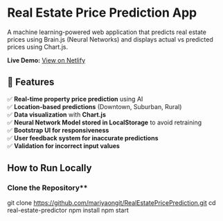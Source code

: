 #  Real Estate Price Prediction App

A machine learning-powered web application that predicts real estate prices using Brain.js (Neural Networks) and displays actual vs predicted prices using Chart.js.

**Live Demo:** [ View on Netlify](https://67c23c962870ca8c139bcebe--magenta-alfajores-5df0b5.netlify.app/)  

## 📌 Features
✅ **Real-time property price prediction** using AI  
✅ **Location-based predictions** (Downtown, Suburban, Rural)  
✅ **Data visualization** with **Chart.js**  
✅ **Neural Network Model stored in LocalStorage** to avoid retraining  
✅ **Bootstrap UI for responsiveness**  
✅ **User feedback system for inaccurate predictions**  
✅ **Validation for incorrect input values**  

##  How to Run Locally

###  Clone the Repository**

git clone https://github.com/mariyaongit/RealEstatePricePrediction.git
cd real-estate-predictor
npm install
npm start
